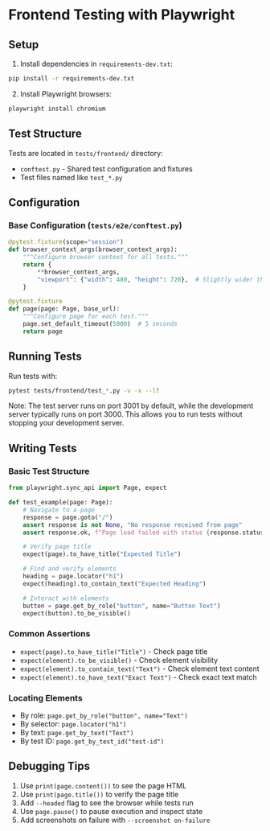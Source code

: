 # Frontend Testing with Playwright

## Setup

1. Install dependencies in `requirements-dev.txt`:
```bash
pip install -r requirements-dev.txt
```

2. Install Playwright browsers:
```bash
playwright install chromium
```

## Test Structure

Tests are located in `tests/frontend/` directory:
- `conftest.py` - Shared test configuration and fixtures
- Test files named like `test_*.py`

## Configuration

### Base Configuration (`tests/e2e/conftest.py`)
```python
@pytest.fixture(scope="session")
def browser_context_args(browser_context_args):
    """Configure browser context for all tests."""
    return {
        **browser_context_args,
        "viewport": {"width": 480, "height": 720},  # Slightly wider than iPhone
    }

@pytest.fixture
def page(page: Page, base_url):
    """Configure page for each test."""
    page.set_default_timeout(5000)  # 5 seconds
    return page
```

## Running Tests

Run tests with:
```bash
pytest tests/frontend/test_*.py -v -x --lf
```

Note: The test server runs on port 3001 by default, while the development server typically runs on port 3000. This allows you to run tests without stopping your development server.

## Writing Tests

### Basic Test Structure
```python
from playwright.sync_api import Page, expect

def test_example(page: Page):
    # Navigate to a page
    response = page.goto("/")
    assert response is not None, "No response received from page"
    assert response.ok, f"Page load failed with status {response.status}"

    # Verify page title
    expect(page).to_have_title("Expected Title")

    # Find and verify elements
    heading = page.locator("h1")
    expect(heading).to_contain_text("Expected Heading")

    # Interact with elements
    button = page.get_by_role("button", name="Button Text")
    expect(button).to_be_visible()
```

### Common Assertions
- `expect(page).to_have_title("Title")` - Check page title
- `expect(element).to_be_visible()` - Check element visibility
- `expect(element).to_contain_text("Text")` - Check element text content
- `expect(element).to_have_text("Exact Text")` - Check exact text match

### Locating Elements
- By role: `page.get_by_role("button", name="Text")`
- By selector: `page.locator("h1")`
- By text: `page.get_by_text("Text")`
- By test ID: `page.get_by_test_id("test-id")`

## Debugging Tips
1. Use `print(page.content())` to see the page HTML
2. Use `print(page.title())` to verify the page title
3. Add `--headed` flag to see the browser while tests run
4. Use `page.pause()` to pause execution and inspect state
5. Add screenshots on failure with `--screenshot on-failure`
